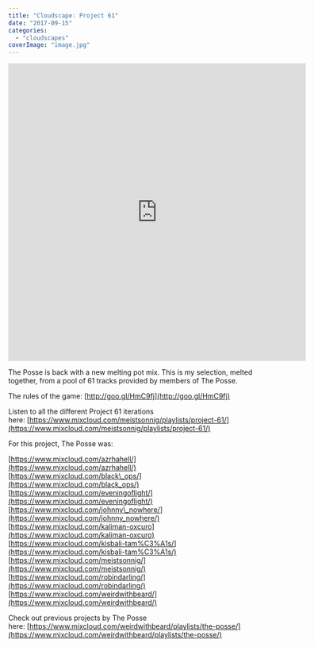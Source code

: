 ```yaml
---
title: "Cloudscape: Project 61"
date: "2017-09-15"
categories: 
  - "cloudscapes"
coverImage: "image.jpg"
---
```


<iframe src="https://www.mixcloud.com/widget/iframe/?light=1&amp;feed=%2Feveningoflight%2Fproject-61-evening-of-light-melt%2F" width="600" height="600" frameborder="0"></iframe>

The Posse is back with a new melting pot mix. This is my selection, melted together, from a pool of 61 tracks provided by members of The Posse.

The rules of the game: [http://goo.gl/HmC9fj](http://goo.gl/HmC9fj)

Listen to all the different Project 61 iterations here: [https://www.mixcloud.com/meistsonnig/playlists/project-61/](https://www.mixcloud.com/meistsonnig/playlists/project-61/)

For this project, The Posse was:

[https://www.mixcloud.com/azrhahell/](https://www.mixcloud.com/azrhahell/) [https://www.mixcloud.com/black\_ops/](https://www.mixcloud.com/black_ops/) [https://www.mixcloud.com/eveningoflight/](https://www.mixcloud.com/eveningoflight/) [https://www.mixcloud.com/johnny\_nowhere/](https://www.mixcloud.com/johnny_nowhere/) [https://www.mixcloud.com/kaliman-oxcuro](https://www.mixcloud.com/kaliman-oxcuro) [https://www.mixcloud.com/kisbali-tam%C3%A1s/](https://www.mixcloud.com/kisbali-tam%C3%A1s/) [https://www.mixcloud.com/meistsonnig/](https://www.mixcloud.com/meistsonnig/) [https://www.mixcloud.com/robindarling/](https://www.mixcloud.com/robindarling/) [https://www.mixcloud.com/weirdwithbeard/](https://www.mixcloud.com/weirdwithbeard/)

Check out previous projects by The Posse here: [https://www.mixcloud.com/weirdwithbeard/playlists/the-posse/](https://www.mixcloud.com/weirdwithbeard/playlists/the-posse/)
